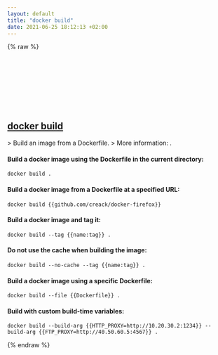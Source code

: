 ```yaml
---
layout: default
title: "docker build"
date: 2021-06-25 18:12:13 +02:00
---
```

{% raw %}
<h2 id="docker-build">
  <a href="/en/common/docker-build.html">docker build</a> <a href="#docker-build"><svg class="icon">
    <use href="/assets/images/unicode_sprite.svg#link" />
  </svg></a>
</h2>
> Build an image from a Dockerfile.
> More information: <https://docs.docker.com/engine/reference/commandline/build/>.

#### Build a docker image using the Dockerfile in the current directory:
```shell
docker build .
```
#### Build a docker image from a Dockerfile at a specified URL:
```shell
docker build {{github.com/creack/docker-firefox}}
```
#### Build a docker image and tag it:
```shell
docker build --tag {{name:tag}} .
```
#### Do not use the cache when building the image:
```shell
docker build --no-cache --tag {{name:tag}} .
```
#### Build a docker image using a specific Dockerfile:
```shell
docker build --file {{Dockerfile}} .
```
#### Build with custom build-time variables:
```shell
docker build --build-arg {{HTTP_PROXY=http://10.20.30.2:1234}} --build-arg {{FTP_PROXY=http://40.50.60.5:4567}} .
```
{% endraw %}
